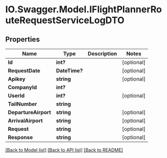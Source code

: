 # IO.Swagger.Model.IFlightPlannerRouteRequestServiceLogDTO
## Properties

Name | Type | Description | Notes
------------ | ------------- | ------------- | -------------
**Id** | **int?** |  | [optional] 
**RequestDate** | **DateTime?** |  | [optional] 
**Apikey** | **string** |  | [optional] 
**CompanyId** | **int?** |  | 
**UserId** | **int?** |  | [optional] 
**TailNumber** | **string** |  | 
**DepartureAirport** | **string** |  | [optional] 
**ArrivalAirport** | **string** |  | [optional] 
**Request** | **string** |  | [optional] 
**Response** | **string** |  | [optional] 

[[Back to Model list]](../README.md#documentation-for-models) [[Back to API list]](../README.md#documentation-for-api-endpoints) [[Back to README]](../README.md)

